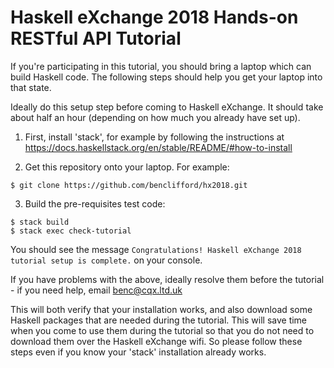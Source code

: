 Haskell eXchange 2018 Hands-on RESTful API Tutorial
==============================================

If you're participating in this tutorial, you should bring
a laptop which can build Haskell code. The following steps
should help you get your laptop into that state.

Ideally do this setup step before coming to Haskell
eXchange. It should take about half an hour (depending on
how much you already have set up).

1. First, install 'stack', for example by following the instructions at
https://docs.haskellstack.org/en/stable/README/#how-to-install

2. Get this repository onto your laptop. For example:

```
$ git clone https://github.com/benclifford/hx2018.git
```

3. Build the pre-requisites test code:

```
$ stack build
$ stack exec check-tutorial
```

You should see the message
`Congratulations! Haskell eXchange 2018 tutorial setup is complete.`
on your console.

If you have problems with the above, ideally resolve them before the
tutorial - if you need help, email benc@cqx.ltd.uk

This will both verify that your installation works, and also download some
Haskell packages that are needed during the tutorial. This will save
time when you come to use them during the tutorial so that you do not
need to download them over the Haskell eXchange wifi. So please follow
these steps even if you know your 'stack' installation already works.
